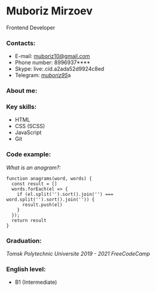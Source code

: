 
# Muboriz Mirzoev
Frontend Developer

### Contacts:

- E-mail:  muboriz10@gmail.com
- Phone number:  8996937****
- Skype:  live:.cid.a2ada52d9924c8ed 
- Telegram:  [_muboriz95_](https://t.me/muboriz95)a

### About me:


### Key skills:

-  HTML
-  CSS (SCSS)
-  JavaScript
-  Git

### Code example: 
_What is an anagram?:_

```
function anagrams(word, words) {
  const result = []
  words.forEach(el => {
    if (el.split('').sort().join('') === word.split('').sort().join('')) {
      result.push(el)
    }
  });
  return result
}
```

### Graduation:

_Tomsk Polytechnic Universite 2019 - 2021_ 
_FreeCodeCamp_ 

### English level:

* B1 (Intermediate)
